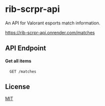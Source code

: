 
# rib-scrpr-api

An API for Valorant esports match information.

https://rib-scrpr-api.onrender.com/matches


## API Endpoint

#### Get all items

```http
  GET /matches
```


## License

[MIT](https://choosealicense.com/licenses/mit/)

